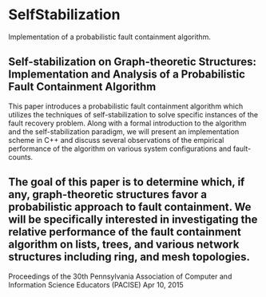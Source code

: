 # SelfStabilization
Implementation of a probabilistic fault containment algorithm.

Self-stabilization on Graph-theoretic Structures: Implementation and Analysis of a Probabilistic Fault Containment Algorithm
---
This paper introduces a probabilistic fault containment algorithm which utilizes the techniques of self-stabilization to solve specific instances of the fault recovery problem. Along with a formal introduction to the algorithm and the self-stabilization paradigm, we will present an implementation scheme in C++ and discuss several observations of the empirical performance of the algorithm on various system configurations and fault-counts.

The goal of this paper is to determine which, if any, graph-theoretic structures favor a probabilistic approach to fault containment. We will be specifically interested in investigating the relative performance of the fault containment algorithm on lists, trees, and various network structures including ring, and mesh topologies.
---
Proceedings of the 30th Pennsylvania Association of Computer and Information Science Educators (PACISE)
Apr 10, 2015 
